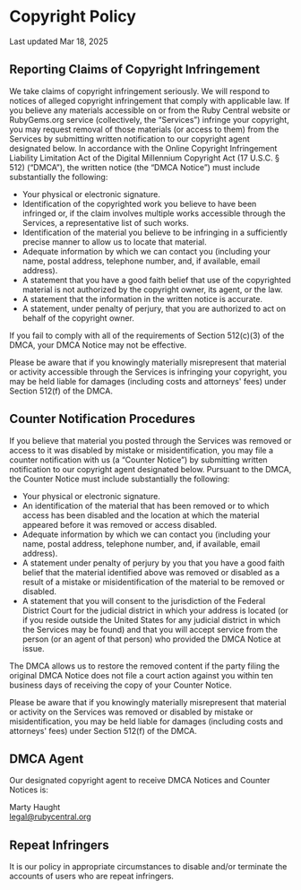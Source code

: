 # Copyright Policy

Last updated Mar 18, 2025

## Reporting Claims of Copyright Infringement

We take claims of copyright infringement seriously. We will respond to notices of alleged copyright infringement that comply with applicable law. If you believe any materials accessible on or from the Ruby Central website or RubyGems.org service (collectively, the “Services”) infringe your copyright, you may request removal of those materials (or access to them) from the Services by submitting written notification to our copyright agent designated below. In accordance with the Online Copyright Infringement Liability Limitation Act of the Digital Millennium Copyright Act (17 U.S.C. § 512\) (“DMCA”), the written notice (the “DMCA Notice”) must include substantially the following:

- Your physical or electronic signature.  
- Identification of the copyrighted work you believe to have been infringed or, if the claim involves multiple works accessible through the Services, a representative list of such works.  
- Identification of the material you believe to be infringing in a sufficiently precise manner to allow us to locate that material.  
- Adequate information by which we can contact you (including your name, postal address, telephone number, and, if available, email address).  
- A statement that you have a good faith belief that use of the copyrighted material is not authorized by the copyright owner, its agent, or the law.  
- A statement that the information in the written notice is accurate.  
- A statement, under penalty of perjury, that you are authorized to act on behalf of the copyright owner.

If you fail to comply with all of the requirements of Section 512(c)(3) of the DMCA, your DMCA Notice may not be effective.

Please be aware that if you knowingly materially misrepresent that material or activity accessible through the Services is infringing your copyright, you may be held liable for damages (including costs and attorneys' fees) under Section 512(f) of the DMCA.

## Counter Notification Procedures

If you believe that material you posted through the Services was removed or access to it was disabled by mistake or misidentification, you may file a counter notification with us (a “Counter Notice”) by submitting written notification to our copyright agent designated below. Pursuant to the DMCA, the Counter Notice must include substantially the following:

- Your physical or electronic signature.  
- An identification of the material that has been removed or to which access has been disabled and the location at which the material appeared before it was removed or access disabled.  
- Adequate information by which we can contact you (including your name, postal address, telephone number, and, if available, email address).  
- A statement under penalty of perjury by you that you have a good faith belief that the material identified above was removed or disabled as a result of a mistake or misidentification of the material to be removed or disabled.  
- A statement that you will consent to the jurisdiction of the Federal District Court for the judicial district in which your address is located (or if you reside outside the United States for any judicial district in which the Services may be found) and that you will accept service from the person (or an agent of that person) who provided the DMCA Notice at issue.

The DMCA allows us to restore the removed content if the party filing the original DMCA Notice does not file a court action against you within ten business days of receiving the copy of your Counter Notice.

Please be aware that if you knowingly materially misrepresent that material or activity on the Services was removed or disabled by mistake or misidentification, you may be held liable for damages (including costs and attorneys' fees) under Section 512(f) of the DMCA.

## DMCA Agent

Our designated copyright agent to receive DMCA Notices and Counter Notices is:

Marty Haught  
[legal@rubycentral.org](mailto:legal@rubycentral.org)

## Repeat Infringers

It is our policy in appropriate circumstances to disable and/or terminate the accounts of users who are repeat infringers.  
